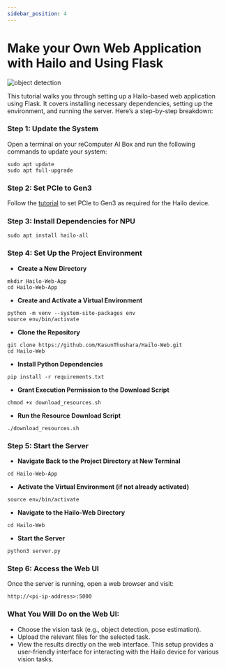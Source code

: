 ```yaml
---
sidebar_position: 4
---
```




# Make your Own Web Application with Hailo and Using Flask 

![object detection](../../pictures/Chapter3/flask.gif)

This tutorial walks you through setting up a Hailo-based web application using Flask. It covers installing necessary dependencies, setting up the environment, and running the server. Here’s a step-by-step breakdown:

### Step 1: Update the System

Open a terminal on your reComputer AI Box and run the following commands to update your system:

```
sudo apt update
sudo apt full-upgrade
```
### Step 2: Set PCIe to Gen3

Follow the [tutorial](https://seeed-projects.github.io/Tutorial-of-AI-Kit-with-Raspberry-Pi-From-Zero-to-Hero/docs/Chapter_2-Configuring_the_RaspberryPi_Environment/Introduction_to_Hailo_in_Raspberry_Pi_Environment#installing-hailo-software-on-raspberry-pi-5) to set PCIe to Gen3 as required for the Hailo device.

### Step 3: Install Dependencies for NPU

```
sudo apt install hailo-all
```

### Step 4: Set Up the Project Environment

- **Create a New Directory**

```
mkdir Hailo-Web-App
cd Hailo-Web-App
```
- **Create and Activate a Virtual Environment**

```
python -m venv --system-site-packages env
source env/bin/activate

```
- **Clone the Repository**

```
git clone https://github.com/KasunThushara/Hailo-Web.git
cd Hailo-Web
```

- **Install Python Dependencies**

```
pip install -r requirements.txt
```
- **Grant Execution Permission to the Download Script**

```
chmod +x download_resources.sh
```

- **Run the Resource Download Script**

```
./download_resources.sh
```

### Step 5: Start the Server

- **Navigate Back to the Project Directory at New Terminal**

```
cd Hailo-Web-App
```

- **Activate the Virtual Environment (if not already activated)**

```
source env/bin/activate
```

- **Navigate to the Hailo-Web Directory**

```
cd Hailo-Web
```

- **Start the Server**

```
python3 server.py

```

### Step 6: Access the Web UI

Once the server is running, open a web browser and visit:

```
http://<pi-ip-address>:5000 
```

### What You Will Do on the Web UI:
- Choose the vision task (e.g., object detection, pose estimation).
- Upload the relevant files for the selected task.
- View the results directly on the web interface.
This setup provides a user-friendly interface for interacting with the Hailo device for various vision tasks.


